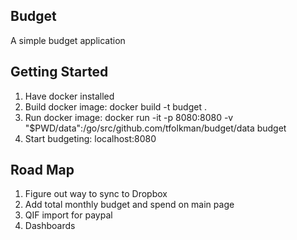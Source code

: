## Budget

A simple budget application


## Getting Started

1. Have docker installed
2. Build docker image:  docker build -t budget .
3. Run docker image: docker run -it -p 8080:8080 -v "$PWD/data":/go/src/github.com/tfolkman/budget/data budget
4. Start budgeting: localhost:8080

## Road Map

1. Figure out way to sync to Dropbox
2. Add total monthly budget and spend on main page
3. QIF import for paypal
4. Dashboards

